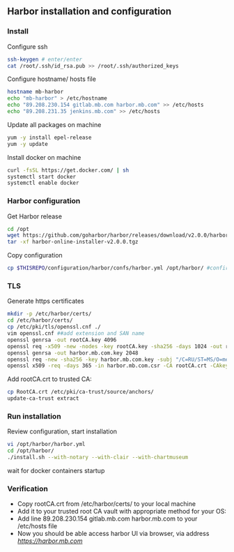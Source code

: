 ## Harbor installation and configuration  
### Install
Configure ssh
```bash
ssh-keygen # enter/enter
cat /root/.ssh/id_rsa.pub >> /root/.ssh/authorized_keys
```

Configure hostname/ hosts file 
```bash
hostname mb-harbor 
echo "mb-harbor" > /etc/hostname
echo "89.208.230.154 gitlab.mb.com harbor.mb.com" >> /etc/hosts
echo "89.208.231.35 jenkins.mb.com" >> /etc/hosts
```

Update all packages on machine
```bash
yum -y install epel-release
yum -y update
```

Install docker on machine
```bash
curl -fsSL https://get.docker.com/ | sh
systemctl start docker
systemctl enable docker
```

### Harbor configuration
Get Harbor release
```bash
cd /opt
wget https://github.com/goharbor/harbor/releases/download/v2.0.0/harbor-online-installer-v2.0.0.tgz
tar -xf harbor-online-installer-v2.0.0.tgz
```

Copy configuration
```bash
cp $THISREPO/configuration/harbor/confs/harbor.yml /opt/harbor/ #confirm
```

### TLS
Generate https certificates
```bash
mkdir -p /etc/harbor/certs/
cd /etc/harbor/certs/
cp /etc/pki/tls/openssl.cnf ./
vim openssl.cnf ##add extension and SAN name 
openssl genrsa -out rootCA.key 4096
openssl req -x509 -new -nodes -key rootCA.key -sha256 -days 1024 -out rootCA.crt
openssl genrsa -out harbor.mb.com.key 2048
openssl req -new -sha256 -key harbor.mb.com.key -subj "/C=RU/ST=MS/O=mercedes-benz, LTD./CN=harbor.mb.com" -reqexts v3_req -config ./openssl.cnf -out harbor.mb.com.csr
openssl x509 -req -days 365 -in harbor.mb.com.csr -CA rootCA.crt -CAkey rootCA.key -CAcreateserial -CAserial serial_numbers -out harbor.mb.com.crt -extensions v3_req -extfile ./openssl.cnf
```
Add rootCA.crt to trusted CA:
```bash
cp RootCA.crt /etc/pki/ca-trust/source/anchors/
update-ca-trust extract
```
### Run installation
Review configuration, start installation
```bash
vi /opt/harbor/harbor.yml
cd /opt/harbor/
./install.sh --with-notary --with-clair --with-chartmuseum
```
wait for docker containers startup

### Verification
- Copy rootCA.crt from /etc/harbor/certs/ to your local machine
- Add it to your trusted root CA vault with appropriate method for your OS:
- Add line 
89.208.230.154 gitlab.mb.com harbor.mb.com
to your /etc/hosts file
- Now you should be able access harbor UI via browser, via address
*https://harbor.mb.com*
